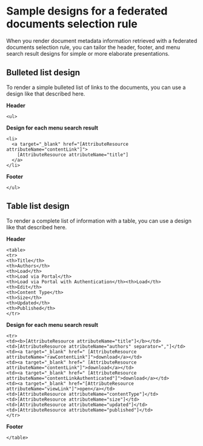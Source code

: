 # Sample designs for a federated documents selection rule

When you render document metadata information retrieved with a federated documents selection rule, you can tailor the header, footer, and menu search result designs for simple or more elaborate presentations.

## Bulleted list design

To render a simple bulleted list of links to the documents, you can use a design like that described here.

**Header**

```
<ul>
```

**Design for each menu search result**

```
<li>
  <a target="_blank" href="[AttributeResource attributeName="contentLink"]">
    [AttributeResource attributeName="title"]
  </a>
</li>
```

**Footer**

```
</ul>
```

## Table list design

To render a complete list of information with a table, you can use a design like that described here.

**Header**

```
<table>
<tr>
<th>Title</th>
<th>Authors</th>
<th>Load</th>
<th>Load via Portal</th>
<th>Load via Portal with Authentication</th><th>Load</th>
<th>Edit</th>
<th>Content Type</th>
<th>Size</th>
<th>Updated</th>
<th>Published</th>
</tr>
```

**Design for each menu search result**

```
<tr>
<td><b>[AttributeResource attributeName="title"]</b></td>
<td>[AttributeResource attributeName="authors" separator=","]</td>
<td><a target="_blank" href=" [AttributeResource attributeName="rawContentLink"]">download</a></td>
<td><a target="_blank" href=" [AttributeResource attributeName="contentLink"]">download</a></td>
<td><a target="_blank" href=" [AttributeResource attributeName="contentLinkAuthenticated"]">download</a></td>
<td><a target="_blank" href="[AttributeResource attributeName="viewLink"]">open</a></td>
<td>[AttributeResource attributeName="contentType"]</td>
<td>[AttributeResource attributeName="size"]</td>
<td>[AttributeResource attributeName="updated"]</td>
<td>[AttributeResource attributeName="published"]</td>
</tr>
```

**Footer**

```
</table>
```


